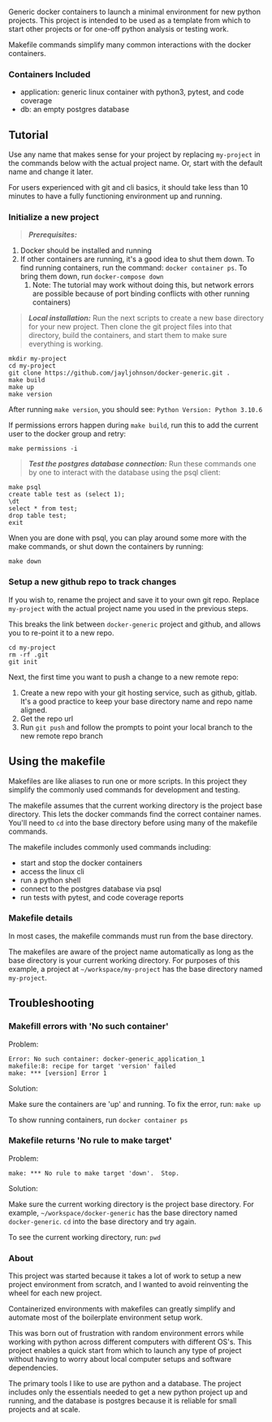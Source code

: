 Generic docker containers to launch a minimal environment for new python projects.  This project is intended to be used as a template from which to start other projects or for one-off python analysis or testing work.

Makefile commands simplify many common interactions with the docker containers.

### Containers Included
* application: generic linux container with python3, pytest, and code coverage
* db: an empty postgres database

## Tutorial
Use any name that makes sense for your project by replacing `my-project` in the commands below with the actual project name.  Or, start with the default name and change it later.

For users experienced with git and cli basics, it should take less than 10 minutes to have a fully functioning environment up and running.

### Initialize a new project
> **_Prerequisites:_**
1. Docker should be installed and running
2. If other containers are running, it's a good idea to shut them down.  To find running containers, run the command: `docker container ps`.  To bring them down, run `docker-compose down`          
    1. Note: The tutorial may work without doing this, but network errors are possible because of port binding conflicts with other running containers)

> **_Local installation:_**
Run the next scripts to create a new base directory for your new project.  Then clone the git project files into that directory, build the containers, and start them to make sure everything is working.
```
mkdir my-project
cd my-project
git clone https://github.com/jayljohnson/docker-generic.git .
make build
make up
make version
```
After running `make version`, you should see: `Python Version:
Python 3.10.6`

If permissions errors happen during `make build`, run this to add the current user to the docker group and retry:
```
make permissions -i
```

> **_Test the postgres database connection:_**  Run these commands one by one to interact with the database using the psql client: 
```
make psql
create table test as (select 1);
\dt
select * from test;
drop table test;
exit
```
Wnen you are done with psql, you can play around some more with the make commands, or shut down the containers by running:
```
make down
```

### Setup a new github repo to track changes
If you wish to, rename the project and save it to your own git repo.  Replace `my-project` with the actual project name you used in the previous steps. 

This breaks the link between `docker-generic` project and github, and allows you to re-point it to a new repo.
```
cd my-project
rm -rf .git
git init
```

Next, the first time you want to push a change to a new remote repo:
1. Create a new repo with your git hosting service, such as github, gitlab.  It's a good practice to keep your base directory name and repo name aligned.
2. Get the repo url
3. Run `git push` and follow the prompts to point your local branch to the new remote repo branch

## Using the makefile
Makefiles are like aliases to run one or more scripts.  In this project they simplify the commonly used commands for development and testing.

The makefile assumes that the current working directory is the project base directory.  This lets the docker commands find the correct container names.  You'll need to `cd` into the base directory before using many of the makefile commands.

The makefile includes commonly used commands including:
* start and stop the docker containers
* access the linux cli
* run a python shell
* connect to the postgres database via psql
* run tests with pytest, and code coverage reports

### Makefile details
In most cases, the makefile commands must run from the base directory.

The makefiles are aware of the project name automatically as long as the base directory is your current working directory. For purposes of this example, a project at `~/workspace/my-project` has the base directory named `my-project`.

## Troubleshooting

### Makefill errors with 'No such container'
Problem:
```
Error: No such container: docker-generic_application_1
makefile:8: recipe for target 'version' failed
make: *** [version] Error 1
```

Solution:

Make sure the containers are 'up' and running.  To fix the error, run: `make up`

To show running containers, run `docker container ps`

### Makefile returns 'No rule to make target'
Problem:
```
make: *** No rule to make target 'down'.  Stop.
```

Solution:

Make sure the current working directory is the project base directory.  For example, `~/workspace/docker-generic` has the base directory named `docker-generic`.  `cd` into the base directory and try again.

To see the current working directory, run: `pwd`

### About

This project was started because it takes a lot of work to setup a new project environment from scratch, and I wanted to avoid reinventing the wheel for each new project.

Containerized environments with makefiles can greatly simplify and automate most of the boilerplate environment setup work.

This was born out of frustration with random environment errors while working with python across different computers with different OS's.  This project enables a quick start from which to launch any type of project without having to worry about local computer setups and software dependencies.

The primary tools I like to use are python and a database.  The project includes only the essentials needed to get a new python project up and running, and the database is postgres because it is reliable for small projects and at scale.
